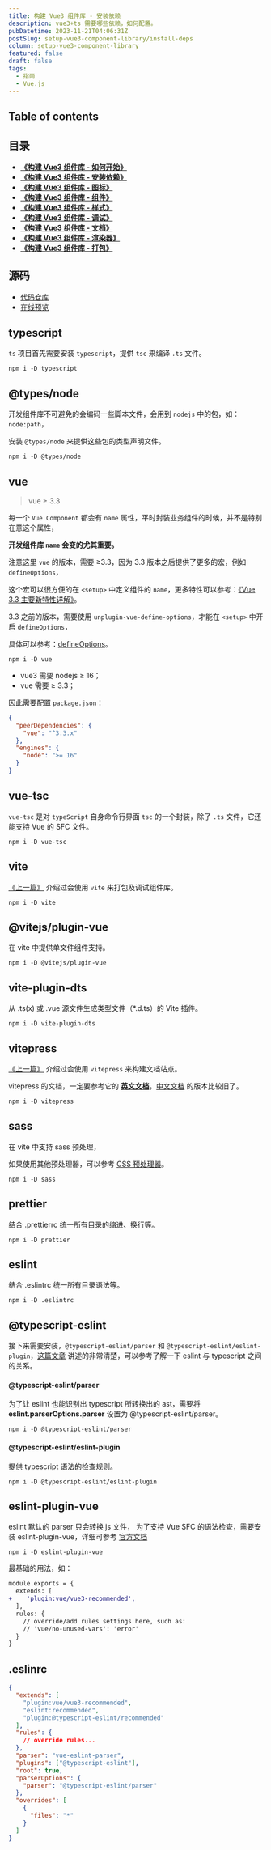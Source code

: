 ```yaml
---
title: 构建 Vue3 组件库 - 安装依赖
description: vue3+ts 需要哪些依赖，如何配置。
pubDatetime: 2023-11-21T04:06:31Z
postSlug: setup-vue3-component-library/install-deps
column: setup-vue3-component-library
featured: false
draft: false
tags:
  - 指南
  - Vue.js
---
```


## Table of contents

## 目录

- [**《构建 Vue3 组件库 - 如何开始》**](/posts/setup-vue3-component-library/how-to-start)
- [**《构建 Vue3 组件库 - 安装依赖》**](/posts/setup-vue3-component-library/install-deps)
- [**《构建 Vue3 组件库 - 图标》**](/posts/setup-vue3-component-library/svg-icon)
- [**《构建 Vue3 组件库 - 组件》**](/posts/setup-vue3-component-library/sfc)
- [**《构建 Vue3 组件库 - 样式》**](/posts/setup-vue3-component-library/css)
- [**《构建 Vue3 组件库 - 调试》**](/posts/setup-vue3-component-library/debug)
- [**《构建 Vue3 组件库 - 文档》**](/posts/setup-vue3-component-library/doc)
- [**《构建 Vue3 组件库 - 渲染器》**](/posts/setup-vue3-component-library/plopjs)
- [**《构建 Vue3 组件库 - 打包》**](/posts/setup-vue3-component-library/build)

## 源码

- [代码仓库](https://github.com/passionzale/geist-design)
- [在线预览](https://geist-design.lovchun.com)

## typescript

`ts` 项目首先需要安装 `typescript`，提供 `tsc` 来编译 `.ts` 文件。

```shell
npm i -D typescript
```

## @types/node

开发组件库不可避免的会编码一些脚本文件，会用到 `nodejs` 中的包，如：`node:path`，

安装 `@types/node` 来提供这些包的类型声明文件。

```shell
npm i -D @types/node
```

## vue

> vue ≥ 3.3

每一个 `Vue Component` 都会有 `name` 属性，平时封装业务组件的时候，并不是特别在意这个属性，

**开发组件库 `name` 会变的尤其重要。**

注意这里 `vue` 的版本，需要 ≥3.3，因为 3.3 版本之后提供了更多的宏，例如 `defineOptions`，

这个宏可以很方便的在 `<setup>` 中定义组件的 `name`，更多特性可以参考：[《Vue 3.3 主要新特性详解》](https://gist.github.com/sxzz/3995fc7251567c7c95de35f45539b9c2)。

3.3 之前的版本，需要使用 `unplugin-vue-define-options`，才能在 `<setup>` 中开启 `defineOptions`，

具体可以参考：[defineOptions](https://vue-macros.sxzz.moe/macros/define-options.html)。

```shell
npm i -D vue
```

- vue3 需要 nodejs ≥ 16；
- vue 需要 ≥ 3.3；

因此需要配置 `package.json`：

```json title="package.json"
{
  "peerDependencies": {
    "vue": "^3.3.x"
  },
  "engines": {
    "node": ">= 16"
  }
}
```

## vue-tsc

`vue-tsc` 是对 `typeScript` 自身命令行界面 `tsc` 的一个封装，除了 `.ts` 文件，它还能支持 Vue 的 SFC 文件。

```shell
npm i -D vue-tsc
```

## vite

[《上一篇》](/posts/setup-vue3-component-library/how-to-start) 介绍过会使用 `vite` 来打包及调试组件库。

```shell
npm i -D vite
```

## @vitejs/plugin-vue

在 vite 中提供单文件组件支持。

```shell
npm i -D @vitejs/plugin-vue
```

## vite-plugin-dts

从 .ts(x) 或 .vue 源文件生成类型文件（\*.d.ts）的 Vite 插件。

```shell
npm i -D vite-plugin-dts
```

## vitepress

[《上一篇》](/posts/setup-vue3-component-library/how-to-start) 介绍过会使用 `vitepress` 来构建文档站点。

vitepress 的文档，一定要参考它的 [**英文文档**](https://vitepress.dev/)，[中文文档](https://vitejs.cn/vitepress/) 的版本比较旧了。

```shell
npm i -D vitepress
```

## sass

在 vite 中支持 sass 预处理，

如果使用其他预处理器，可以参考 [CSS 预处理器](https://cn.vitejs.dev/guide/features.html#css-pre-processors)。

```shell
npm i -D sass
```

## prettier

结合 .prettierrc 统一所有目录的缩进、换行等。

```shell
npm i -D prettier
```

## eslint

结合 .eslintrc 统一所有目录语法等。

```shell
npm i -D .eslintrc
```

## @typescript-eslint

接下来需要安装，`@typescript-eslint/parser` 和 `@typescript-eslint/eslint-plugin`，[这篇文章](https://zhuanlan.zhihu.com/p/295291463) 讲述的非常清楚，可以参考了解一下 eslint 与 typescript 之间的关系。

#### @typescript-eslint/parser

为了让 eslint 也能识别出 typescript 所转换出的 ast，需要将 **eslint.parserOptions.parser** 设置为 @typescript-eslint/parser。

```shell
npm i -D @typescript-eslint/parser
```

#### @typescript-eslint/eslint-plugin

提供 typescript 语法的检查规则。

```shell
npm i -D @typescript-eslint/eslint-plugin
```

## eslint-plugin-vue

eslint 默认的 parser 只会转换 js 文件， 为了支持 Vue SFC 的语法检查，需要安装 eslint-plugin-vue，详细可参考 [官方文档](https://eslint.vuejs.org/user-guide/)

```shell
npm i -D eslint-plugin-vue
```

最基础的用法，如：

```diff title=".eslintrc"
module.exports = {
  extends: [
+    'plugin:vue/vue3-recommended',
  ],
  rules: {
    // override/add rules settings here, such as:
    // 'vue/no-unused-vars': 'error'
  }
}
```

## .eslinrc

```json title=".eslintrc"
{
  "extends": [
    "plugin:vue/vue3-recommended",
    "eslint:recommended",
    "plugin:@typescript-eslint/recommended"
  ],
  "rules": {
    // override rules...
  },
  "parser": "vue-eslint-parser",
  "plugins": ["@typescript-eslint"],
  "root": true,
  "parserOptions": {
    "parser": "@typescript-eslint/parser"
  },
  "overrides": [
    {
      "files": "*"
    }
  ]
}
```
